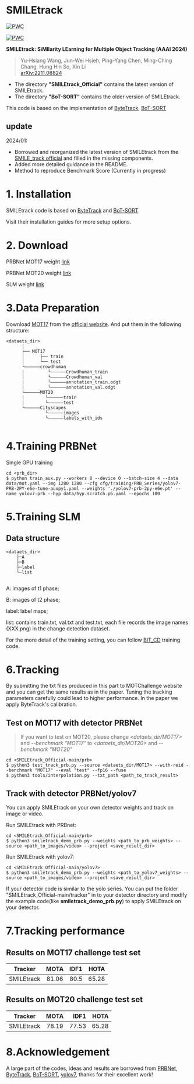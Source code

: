 # SMILEtrack
[![PWC](https://img.shields.io/endpoint.svg?url=https://paperswithcode.com/badge/smiletrack-similarity-learning-for-multiple/multi-object-tracking-on-mot17)](https://paperswithcode.com/sota/multi-object-tracking-on-mot17?p=smiletrack-similarity-learning-for-multiple)

[![PWC](https://img.shields.io/endpoint.svg?url=https://paperswithcode.com/badge/smiletrack-similarity-learning-for-multiple/multi-object-tracking-on-mot20-1)](https://paperswithcode.com/sota/multi-object-tracking-on-mot20-1?p=smiletrack-similarity-learning-for-multiple)

 **SMILEtrack: SiMIlarity LEarning for Multiple Object Tracking (AAAI 2024)**  
>Yu-Hsiang Wang, Jun-Wei Hsieh, Ping-Yang Chen, Ming-Ching Chang, Hung Hin So, Xin Li  
>[arXiv:2211.08824](https://arxiv.org/abs/2211.08824) 



* The directory **"SMILEtrack_Official"** contains the latest version of SMILEtrack.  
* The directory **"BoT-SORT"** contains the older version of SMILEtrack.

This code is based on the implementation of [ByteTrack](https://github.com/ifzhang/ByteTrack), [BoT-SORT](https://github.com/NirAharon/BoT-SORT#bot-sort)
## update
2024/01: 
* Borrowed and reorganized the latest version of SMILEtrack from the [SMILE_track official](https://github.com/pingyang1117/SMILEtrack_Official/tree/main/tracker) and filled in the missing components.
* Added more detailed guidance in the README.
* Method to reproduce Benchmark Score (Currently in progress)



# 1. Installation

SMILEtrack code is based on [ByteTrack](https://github.com/ifzhang/ByteTrack) and [BoT-SORT](https://github.com/NirAharon/BoT-SORT#bot-sort)

Visit their installation guides for more setup options.

# 2. Download
PRBNet MOT17 weight [link](https://drive.google.com/file/d/1HRjka6Ma7Nrcmzt9FWNQ2ATviNGBuXLC/view?usp=share_link)

PRBNet MOT20 weight [link](https://drive.google.com/file/d/1KyRJNgfApv3m7cHdW7Ekt87pxrs_3ozu/view?usp=share_link)

SLM weight [link](https://drive.google.com/file/d/1RDuVo7jYBkyBR4ngnBaVQUtHL8nAaGaL/view?usp=share_link)

# 3.Data Preparation
Download [MOT17](https://motchallenge.net/data/MOT17/) from the [official website](https://motchallenge.net/). And put them in the following structure:
```
<dataets_dir>
      │
      ├── MOT17
      │      ├── train
      │      └── test    
      └——————crowdhuman
      |         └——————Crowdhuman_train
      |         └——————Crowdhuman_val
      |         └——————annotation_train.odgt
      |         └——————annotation_val.odgt
      └——————MOT20
      |        └——————train       
      |        └——————test
      └——————Cityscapes
               └——————images
               └——————labels_with_ids
    

```
# 4.Training PRBNet
Single GPU training
```
cd <prb_dir>
$ python train_aux.py --workers 8 --device 0 --batch-size 4 --data data/mot.yaml --img 1280 1280 --cfg cfg/training/PRB_Series/yolov7-PRB-2PY-e6e-tune-auxpy1.yaml --weights './yolov7-prb-2py-e6e.pt' --name yolov7-prb --hyp data/hyp.scratch.p6.yaml --epochs 100
```
# 5.Training SLM
## Data structure
```
<dataets_dir>
    ├─A
    ├─B
    ├─label
    └─list
    
```
A: images of t1 phase;

B: images of t2 phase;

label: label maps;

list: contains train.txt, val.txt and test.txt, each file records the image names (XXX.png) in the change detection dataset.

For the more detail of the training setting, you can follow [BIT_CD](https://github.com/justchenhao/BIT_CD) training code.
 
# 6.Tracking

By submitting the txt files produced in this part to MOTChallenge website and you can get the same results as in the paper.
Tuning the tracking parameters carefully could lead to higher performance. In the paper we apply ByteTrack's calibration.

##  Test on MOT17 with detector PRBNet
>If you want to test on MOT20, please change *<dataets_dir/MOT17>* and *--benchmark "MOT17"* to *<dataets_dir/MOT20>* and *--benchmark "MOT20"* 

```
cd <SMILEtrack_Official-main/prb>
$ python3 test_track_prb.py --source <dataets_dir/MOT17> --with-reid --benchmark "MOT17" --eval "test" --fp16 --fuse
$ python3 tools/interpolation.py --txt_path <path_to_track_result>
```

## Track with detector PRBNet/yolov7

You can apply SMILEtrack on your own detector weights and track on image or video.

Run SMILEtrack with PRBnet:
```
cd <SMILEtrack_Official-main/prb>
$ python3 smiletrack_demo_prb.py --weights <path_to_prb_weights> --source <path_to_images/video> --project <save_result_dir>
```
Run SMILEtrack with yolov7:
```
cd <SMILEtrack_Official-main/yolov7>
$ python3 smiletrack_demo_prb.py --weights <path_to_yolov7_weights> --source <path_to_images/video> --project <save_result_dir>
```
If your detector code is similar to the yolo series. You can put the folder "SMILEtrack_Official-main/tracker" in to your detector directory and modify the example code(like **smiletrack_demo_prb.py**) to apply SMILEtrack on your detector.
# 7.Tracking performance
## Results on MOT17 challenge test set
| Tracker | MOTA | IDF1 | HOTA |
|-------|:-----:|------:|------:|
| SMILEtrack |  81.06  |   80.5 |   65.28    |


## Results on MOT20 challenge test set
| Tracker | MOTA | IDF1 | HOTA |
|-------|:-----:|------:|------:|
| SMILEtrack |  78.19  |   77.53 |   65.28    |

# 8.Acknowledgement
A large part of the codes, ideas and results are borrowed from [PRBNet](https://github.com/pingyang1117/PRBNet_PyTorch), [ByteTrack](https://github.com/ifzhang/ByteTrack), [BoT-SORT](https://github.com/NirAharon/BoT-SORT#bot-sort), [yolov7](https://github.com/WongKinYiu/yolov7), thanks for their excellent work!

